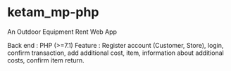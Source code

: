 # ketam_mp-php
An Outdoor Equipment Rent Web App

Back end : PHP (>=7.1)
Feature : Register account (Customer, Store), login, confirm transaction, add additional cost, item, information about additional costs, confirm item return. <br>
